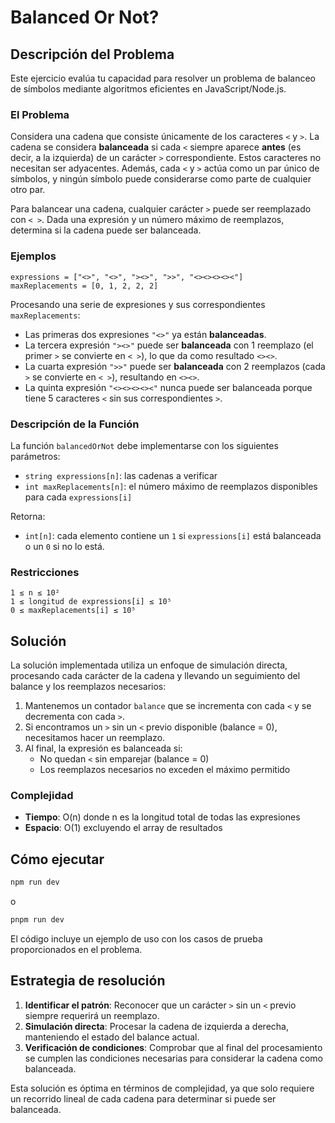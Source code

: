 # Balanced Or Not?

## Descripción del Problema

Este ejercicio evalúa tu capacidad para resolver un problema de balanceo de símbolos mediante algoritmos eficientes en JavaScript/Node.js.

### El Problema

Considera una cadena que consiste únicamente de los caracteres `<` y `>`. La cadena se considera **balanceada** si cada `<` siempre aparece **antes** (es decir, a la izquierda) de un carácter `>` correspondiente. Estos caracteres no necesitan ser adyacentes. Además, cada `<` y `>` actúa como un par único de símbolos, y ningún símbolo puede considerarse como parte de cualquier otro par.

Para balancear una cadena, cualquier carácter `>` puede ser reemplazado con `< >`. Dada una expresión y un número máximo de reemplazos, determina si la cadena puede ser balanceada.

### Ejemplos

```
expressions = ["<>", "<>", "><>", ">>", "<><><><><"]
maxReplacements = [0, 1, 2, 2, 2]
```

Procesando una serie de expresiones y sus correspondientes `maxReplacements`:
* Las primeras dos expresiones `"<>"` ya están **balanceadas**.
* La tercera expresión `"><>"` puede ser **balanceada** con 1 reemplazo (el primer `>` se convierte en `< >`), lo que da como resultado `<><>`.
* La cuarta expresión `">>"` puede ser **balanceada** con 2 reemplazos (cada `>` se convierte en `< >`), resultando en `<><>`.
* La quinta expresión `"<><><><><"` nunca puede ser balanceada porque tiene 5 caracteres `<` sin sus correspondientes `>`.

### Descripción de la Función

La función `balancedOrNot` debe implementarse con los siguientes parámetros:
- `string expressions[n]`: las cadenas a verificar
- `int maxReplacements[n]`: el número máximo de reemplazos disponibles para cada `expressions[i]`

Retorna:
- `int[n]`: cada elemento contiene un `1` si `expressions[i]` está balanceada o un `0` si no lo está.

### Restricciones

```
1 ≤ n ≤ 10²
1 ≤ longitud de expressions[i] ≤ 10⁵
0 ≤ maxReplacements[i] ≤ 10⁵
```

## Solución

La solución implementada utiliza un enfoque de simulación directa, procesando cada carácter de la cadena y llevando un seguimiento del balance y los reemplazos necesarios:

1. Mantenemos un contador `balance` que se incrementa con cada `<` y se decrementa con cada `>`.
2. Si encontramos un `>` sin un `<` previo disponible (balance = 0), necesitamos hacer un reemplazo.
3. Al final, la expresión es balanceada si:
   - No quedan `<` sin emparejar (balance = 0)
   - Los reemplazos necesarios no exceden el máximo permitido

### Complejidad

- **Tiempo**: O(n) donde n es la longitud total de todas las expresiones
- **Espacio**: O(1) excluyendo el array de resultados

## Cómo ejecutar

```bash
npm run dev
```
o

```bash
pnpm run dev
```

El código incluye un ejemplo de uso con los casos de prueba proporcionados en el problema.

## Estrategia de resolución

1. **Identificar el patrón**: Reconocer que un carácter `>` sin un `<` previo siempre requerirá un reemplazo.
2. **Simulación directa**: Procesar la cadena de izquierda a derecha, manteniendo el estado del balance actual.
3. **Verificación de condiciones**: Comprobar que al final del procesamiento se cumplen las condiciones necesarias para considerar la cadena como balanceada.

Esta solución es óptima en términos de complejidad, ya que solo requiere un recorrido lineal de cada cadena para determinar si puede ser balanceada.